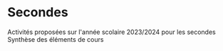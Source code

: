 # Secondes
Activités proposées sur l'année scolaire 2023/2024 pour les secondes
Synthèse des éléments de cours

